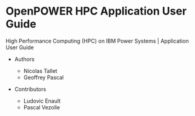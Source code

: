 # OpenPOWER HPC Application User Guide

High Performance Computing (HPC) on IBM Power Systems | Application User Guide

* Authors
    * Nicolas Tallet
    * Geoffrey Pascal

* Contributors
    * Ludovic Enault
    * Pascal Vezolle
